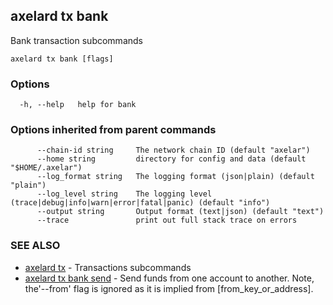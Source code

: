 ## axelard tx bank

Bank transaction subcommands

```
axelard tx bank [flags]
```

### Options

```
  -h, --help   help for bank
```

### Options inherited from parent commands

```
      --chain-id string     The network chain ID (default "axelar")
      --home string         directory for config and data (default "$HOME/.axelar")
      --log_format string   The logging format (json|plain) (default "plain")
      --log_level string    The logging level (trace|debug|info|warn|error|fatal|panic) (default "info")
      --output string       Output format (text|json) (default "text")
      --trace               print out full stack trace on errors
```

### SEE ALSO

- [axelard tx](/cli-docs/v0_31_2/axelard_tx) - Transactions subcommands
- [axelard tx bank send](/cli-docs/v0_31_2/axelard_tx_bank_send) - Send funds from one account to another. Note, the'--from' flag is
  ignored as it is implied from \[from_key_or_address\].
